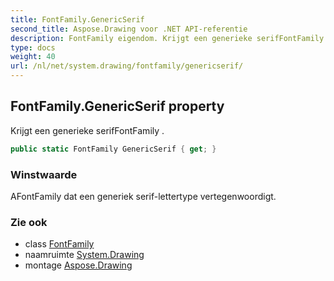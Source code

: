 ```yaml
---
title: FontFamily.GenericSerif
second_title: Aspose.Drawing voor .NET API-referentie
description: FontFamily eigendom. Krijgt een generieke serifFontFamily .
type: docs
weight: 40
url: /nl/net/system.drawing/fontfamily/genericserif/
---
```

## FontFamily.GenericSerif property

Krijgt een generieke serifFontFamily .

```csharp
public static FontFamily GenericSerif { get; }
```

### Winstwaarde

AFontFamily dat een generiek serif-lettertype vertegenwoordigt.

### Zie ook

* class [FontFamily](../)
* naamruimte [System.Drawing](../../fontfamily/)
* montage [Aspose.Drawing](../../../)


